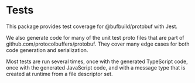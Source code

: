 # Tests

This package provides test coverage for @bufbuild/protobuf with Jest. 

We also generate code for many of the unit test proto files that are part of 
github.com/protocolbuffers/protobuf. They cover many edge cases for both code 
generation and serialization.

Most tests are run several times, once with the generated TypeScript code, 
once with the generated JavaScript code, and with a message type that is 
created at runtime from a file descriptor set.

